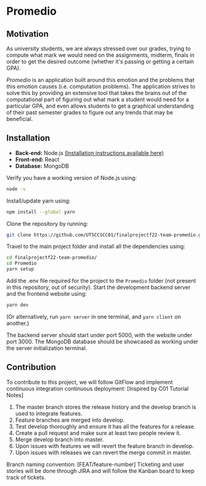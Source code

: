 
# Promedio

## Motivation
As university students, we are always stressed over our grades, trying to compute what mark we would need on the assignments, midterm, finals in order to get the desired outcome (whether it's passing or getting a certain GPA). 

*Promedio* is an application built around this emotion and the problems that this emotion causes (i.e. computation problems). The application strives to solve this by providing an extensive tool that takes the brains out of the computational part of figuring out what mark a student would need for a particular GPA, and even allows students to get a graphical understanding of their past semester grades to figure out any trends that may be beneficial.

## Installation
- **Back-end:** Node.js [(Installation instructions available here)](https://nodejs.org/en/download/)
- **Front-end:** React
- **Database:** MongoDB

Verify you have a working version of Node.js using:
```sh
node -v
```
Install/update yarn using:
```sh
npm install --global yarn
```
Clone the repository by running:
```sh
git clone https://github.com/UTSCCSCC01/finalprojectf22-team-promedio.git
```
Travel to the main project folder and install all the dependencies using:
```sh
cd finalprojectf22-team-promedio/
cd Promedio
yarn setup
```
Add the .env file required for the project to the `Promedio` folder (not present in this repository, out of security).
Start the development backend server and the frontend website using:
```sh
yarn dev
```
(Or alternatively, run `yarn server` in one terminal, and `yarn client` on another.)

The backend server should start under port 5000, with the website under port 3000. The MongoDB database should be showcased as working under the server initialization terminal.

## Contribution
To contribute to this project, we will follow GitFlow and implement continuous integration continuous deployment: [Inspired by C01 Tutorial Notes] 
  1) The master branch stores the release history and the develop branch is used to integrate features.
  2) Feature branches are merged into develop.
  3) Test develop thoroughly and ensure it has all the features for a release.
  4) Create a pull request and make sure at least two people review it.
  5) Merge develop branch into master.
  6) Upon issues with features we will revert the feature branch in develop.
  7) Upon issues with releases we can revert the merge commit in master.

Branch naming convention: [FEAT/feature-number]
Ticketing and user stories will be done through JIRA and will follow the Kanban board to keep track of tickets.
